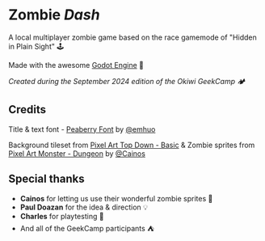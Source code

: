 # Zombie _Dash_

A local multiplayer zombie game based on the race gamemode of "Hidden in Plain Sight" 🕹️

Made with the awesome [Godot Engine](https://godotengine.org) 🤖

_Created during the September 2024 edition of the Okiwi GeekCamp 🏕️_

## Credits
Title & text font - [Peaberry Font](https://emhuo.itch.io/peaberry-pixel-font) by [@emhuo](https://emhuo.itch.io/)

Background tileset from [Pixel Art Top Down - Basic](https://cainos.itch.io/pixel-art-top-down-basic) & Zombie sprites from [Pixel Art Monster - Dungeon](https://cainos.itch.io/pixel-art-monster-dungeon) by [@Cainos](https://cainos.itch.io/)

## Special thanks
* **Cainos** for letting us use their wonderful zombie sprites 🧟
* **Paul Doazan** for the idea & direction 💡
* **Charles** for playtesting 👾
* And all of the GeekCamp participants ⛺
